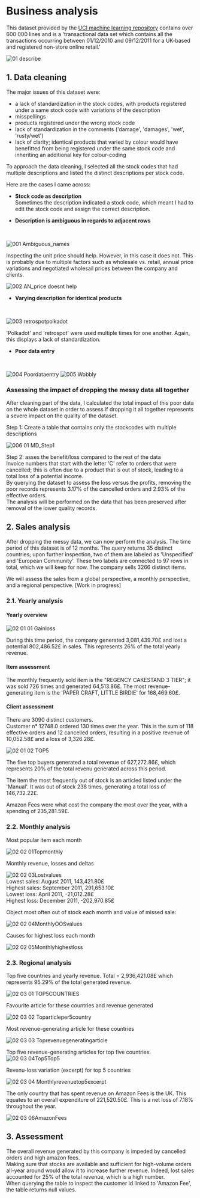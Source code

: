 # Business analysis

This dataset provided by the [UCI machine learning repository](https://archive.ics.uci.edu/dataset/352/online+retail) contains over 600 000 lines and is a 'transactional data set which contains all the transactions occurring between 01/12/2010 and 09/12/2011 for a UK-based and registered non-store online retail.'

![01 describe](https://github.com/user-attachments/assets/bf933324-2ba1-4e0d-977c-106518a2bfe3)

## 1. Data cleaning

The major issues of this dataset were:
- a lack of standardization in the stock codes, with products registered under a same stock code with variations of the description
- misspellings
- products registered under the wrong stock code
- lack of standardization in the comments ('damage', 'damages', 'wet', 'rusty/wet')
- lack of clarity; identical products that varied by colour would have benefitted from being registered under the same stock code and inheriting an additional key for colour-coding

To approach the data cleaning, I selected all the stock codes that had multiple descriptions and listed the distinct descriptions per stock code.

Here are the cases I came across:

- <b>Stock code as description</b>
  <br>Sometimes the description indicated a stock code, which meant I had to edit the stock code and assign the correct description.
  <br>
  
- <b>Description is ambiguous in regards to adjacent rows</b>
<br>

![001 Ambiguous_names](https://github.com/user-attachments/assets/c4d05b88-3a53-453c-9a89-7ab9b40fac7d)

Inspecting the unit price should help. However, in this case it does not. This is probably due to multiple factors such as wholesale vs. retail, annual price variations and negotiated wholesail prices between the company and clients.
<br>

![002 AN_price doesnt help](https://github.com/user-attachments/assets/65e03a9d-55b6-4fc8-b3b9-f46db0306c0a)

- <b>Varying description for identical products</b>
<br>

![003 retrospotpolkadot](https://github.com/user-attachments/assets/c51b8913-6f8e-4dc7-b8b1-ede238ac382c)

'Polkadot' and 'retrospot' were used multiple times for one another. Again, this displays a lack of standardization.

- <b>Poor data entry</b>
<br>

![004 Poordataentry](https://github.com/user-attachments/assets/89e5d39d-b03c-48e5-a058-f45ecab4fbe7)
![005 Wobbly](https://github.com/user-attachments/assets/2732a8c3-9d68-4e11-a084-1a2f0be764d8)

### Assessing the impact of dropping the messy data all together

After cleaning part of the data, I calculated the total impact of this poor data on the whole dataset in order to assess if dropping it all together represents a severe impact on the quality of the dataset.

Step 1: Create a table that contains only the stockcodes with multiple descriptions

![006 01 MD_Step1](https://github.com/user-attachments/assets/d7f2ef68-560e-4018-b6f7-8ad26aa90260)

Step 2: asses the benefit/loss compared to the rest of the data
<br> Invoice numbers that start with the letter 'C' refer to orders that were cancelled; this is often due to a product that is out of stock, leading to a total loss of a potential income.
<br> By querying the dataset to assess the loss versus the profits, removing the poor records represents 3.17% of the cancelled orders and 2.93% of the effective orders.
<br> The analysis will be performed on the data that has been preserved after removal of the lower quality records.

## 2. Sales analysis

After dropping the messy data, we can now perform the analysis.
The time period of this dataset is of 12 months. The query returns 35 distinct countries; upon further inspection, two of them are labeled as 'Unspecified' and 'European Community'. These two labels are connected to 97 rows in total, which we will keep for now.
The company sells 3266 distinct items.

We will assess the sales from a global perspective, a monthly perspective, and a regional perspective. [Work in progress]

### 2.1. Yearly analysis

#### Yearly overview
![02 01 01 Gainloss](https://github.com/user-attachments/assets/c0e8bc62-da90-45e8-9bc8-6ecaa1fbba7b)

During this time period, the company generated 3,081,439.70£ and lost a potential 802,486.52£ in sales. This represents 26% of the total yearly revenue.

#### Item assessment
The monthly frequently sold item is the "REGENCY CAKESTAND 3 TIER"; it was sold 726 times and generated 64,513.86£.
The most revenue-generating item is the 'PAPER CRAFT, LITTLE BIRDIE' for 168,469.60£.

#### Client assessment
There are 3090 distinct customers.
<br>Customer n° 12748.0 ordered 130 times over the year. This is the sum of 118 effective orders and 12 cancelled orders, resulting in a positive revenue of 10,052.58£ and a loss of 3,326.28£.

![02 01 02 TOP5](https://github.com/user-attachments/assets/789092b7-ee18-4885-88d5-8cd34fee5349)

The five top buyers generated a total revenue of 627,272.86£, which represents 20% of the total revenu generated across this period.

The item the most frequently out of stock is an articled listed under the 'Manual'. It was out of stock 238 times, generating a total loss of 146,732.22£.

Amazon Fees were what cost the company the most over the year, with a spending of 235,281.59£.

### 2.2. Monthly analysis

Most popular item each month

![02 02 01Topmonthly](https://github.com/user-attachments/assets/06eab385-0dba-4b07-8f85-cef87ac51514)

Monthly revenue, losses and deltas

![02 02 03Lostvalues](https://github.com/user-attachments/assets/e5b7e049-60ff-44e2-8985-0be0e75177f2)
<br>Lowest sales: August 2011, 143,421.80£
<br>Highest sales: September 2011, 291,653.10£
<br>Lowest loss: April 2011, -21,012.28£
<br>Highest loss: December 2011, -202,970.85£

Object most often out of stock each month and value of missed sale:

![02 02 04MonthlyOOSvalues](https://github.com/user-attachments/assets/e5c8c166-378c-4df8-b40c-cc0b2bd23b81)

Causes for highest loss each month

![02 02 05Monthlyhighestloss](https://github.com/user-attachments/assets/e8e6b322-c82f-4bd6-a636-a16b4b242844)

### 2.3. Regional analysis

Top five countries and yearly revenue. Total = 2,936,421.08£ which represents 95.29% of the total generated revenue.

![02 03 01 TOP5COUNTRIES](https://github.com/user-attachments/assets/7430fa97-9eff-41b7-b920-a802f5b69f82)

Favourite article for these countries and revenue generated

![02 03 02 Toparticleper5country](https://github.com/user-attachments/assets/a2ff20be-edf8-49f2-9519-c361df99e36b)

Most revenue-generating article for these countries

![02 03 03 Toprevenuegeneratingarticle](https://github.com/user-attachments/assets/d8d82a49-e60f-45e9-8185-5013e28b8c1f)

Top five revenue-generating articles for top five countries.
![02 03 04Top5Top5](https://github.com/user-attachments/assets/024e5628-8b4f-49c0-a529-a559a6424966)

Revenu-loss variation (excerpt) for top 5 countries

![02 03 04 Monthlyrevenuetop5excerpt](https://github.com/user-attachments/assets/96d5b1b8-b827-4bab-a635-489800c53ab7)

The only country that has spent revenue on Amazon Fees is the UK. This equates to an overall expenditure of 221,520.50£. This is a net loss of 7.18% throughout the year.

![02 03 06AmazonFees](https://github.com/user-attachments/assets/9fc0bcb5-a3a2-4190-9cfa-7ebced9496d9)

## 3. Assessment

The overall revenue generated by this company is impeded by cancelled orders and high amazon fees.
<br> Making sure that stocks are available and sufficient for high-volume orders all-year around would allow it to increase further revenue. Indeed, lost sales accounted for 25% of the total revenue, which is a high number.
<br> When querying the table to inspect the customer id linked to 'Amazon Fee', the table returns null values.

